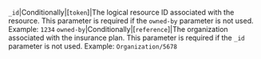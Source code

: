 `_id`|Conditionally|[`token`]|The logical resource ID associated with the resource. This parameter is required if the `owned-by` parameter is not used. Example: `1234`
`owned-by`|Conditionally|[`reference`]|The organization associated with the insurance plan. This parameter is required if the `_id` parameter is not used. Example: `Organization/5678`

